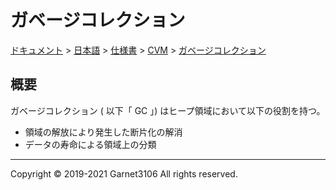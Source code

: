 # ガベージコレクション

[ドキュメント](../../../../index.md) > [日本語](../../../index.md) > [仕様書](../../index.md) > [CVM](../index.md) > [ガベージコレクション](./index.md)

## 概要

ガベージコレクション ( 以下「 GC 」) はヒープ領域において以下の役割を持つ。

- 領域の解放により発生した断片化の解消
- データの寿命による領域上の分類

---

Copyright © 2019-2021 Garnet3106 All rights reserved.
